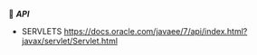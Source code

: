 :beginner: _**API**_  


- SERVLETS
https://docs.oracle.com/javaee/7/api/index.html?javax/servlet/Servlet.html